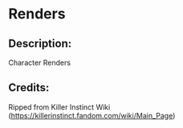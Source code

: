 # Renders

## Description: 

Character Renders

## Credits: 

Ripped from Killer Instinct Wiki (https://killerinstinct.fandom.com/wiki/Main_Page)

